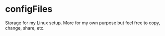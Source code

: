 # configFiles
Storage for my Linux setup.  More for my own purpose but feel free to copy, change, share, etc.
